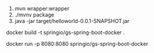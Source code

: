 1. mvn wrapper:wrapper
2. ./mvnv package
3. java -jar target/helloworld-0.0.1-SNAPSHOT.jar 

docker build -t springio/gs-spring-boot-docker .

docker run -p 8080:8080 springio/gs-spring-boot-docker